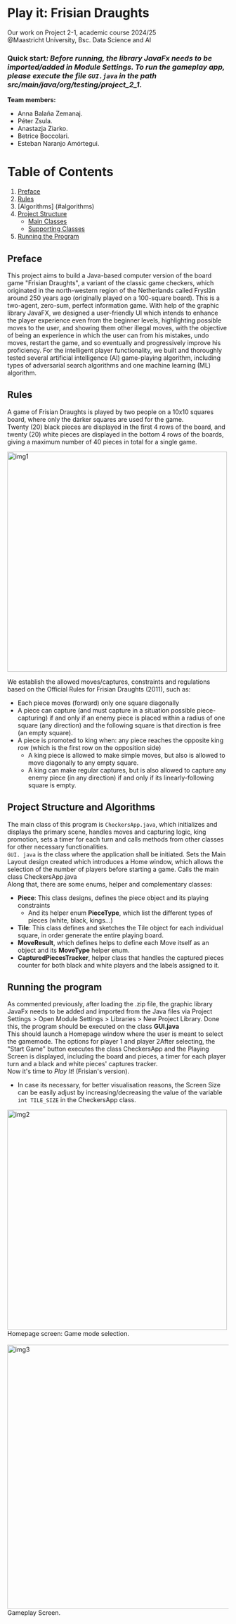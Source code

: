 # Play it: Frisian Draughts

Our work on Project 2-1, academic course 2024/25  
@Maastricht University, Bsc. Data Science and AI

### **Quick start**_: Before running, the library JavaFx needs to be imported/added in Module Settings. To run the gameplay app, please execute the file `GUI.java` in the path src/main/java/org/testing/project_2_1_.

**Team members:** 
- Anna Balaña Zemanaj.  
- Péter Zsula.  
- Anastazja Ziarko.  
- Betrice Boccolari.  
- Esteban Naranjo Amórtegui. 

# Table of Contents  
1. [Preface](#preface)  
2. [Rules](#rules)  
3. [Algorithms] (#algorithms)
4. [Project Structure](#project-structure-and-algorithms)  
   - [Main Classes](#main-classes)  
   - [Supporting Classes](#supporting-classes)  
4. [Running the Program](#running-the-program)  

## Preface  
This project aims to build a Java-based computer version of the board game
"Frisian Draughts", a variant of the classic game checkers, which originated in the north-western region of the Netherlands called Fryslân around 250 years ago (originally played on a 100-square board). This is a two-agent, zero-sum, perfect information game.
With help of the graphic library JavaFX, we designed a user-friendly UI which intends to enhance the player experience even from the beginner levels, highlighting possible moves to the user, and showing them other illegal moves, with the objective of being an experience in which the user can from his mistakes, undo moves, restart the game, and so eventually and progressively improve his proficiency.
For the intelligent player functionality, we built and thoroughly tested several artificial intelligence (AI) game-playing algorithm, including types of
adversarial search algorithms and one machine learning (ML) algorithm.

## Rules  
A game of Frisian Draughts is played by two people on a 10x10 squares board, where only the darker squares are used for the game.  
Twenty (20) black pieces are displayed in the first 4 rows of the board, and twenty (20) white pieces are displayed in the bottom 4 rows of the boards, giving a maximum number of 40 pieces in total for a single game.  

<img src="src/main/resources/img1.png" alt="img1" width="500"/>

We establish the allowed moves/captures, constraints and regulations based on the Official Rules for Frisian Draughts (2011), such as:
-   Each piece moves (forward) only one square diagonally
  - A piece can capture (and must capture in a situation possible piece-capturing) if and only if an enemy piece is placed within a radius of one square (any direction) and the following square is that direction is free (an empty square). 
  - A piece is promoted to king when: any piece reaches the opposite king row (which is the first row on the opposition side)
    - A king piece is allowed to make simple moves, but also is allowed to move diagonally to any empty square. 
    - A king can make regular captures, but is also allowed to capture any enemy piece (in any direction) if and only if its linearly-following square is empty.

## Project Structure and Algorithms
The main class of this program is `CheckersApp.java`, which initializes and displays the primary scene, handles moves and capturing logic, king promotion, sets a timer for each turn and calls methods from other classes for other necessary functionalities.  
`GUI. java` is the class where the application shall be initiated. Sets the Main Layout design created which introduces a Home window, which allows the selection of the number of players before starting a game. Calls the main class CheckersApp.java  
Along that, there are some enums, helper and complementary classes:
- **Piece**: This class designs, defines the piece object and its playing constraints
  - And its helper enum **PieceType**, which list the different types of pieces (white, black, kings...)
- **Tile**: This class defines and sketches the Tile object for each individual square, in order generate the entire playing board.  
- **MoveResult**, which defines helps to define each Move itself as an object and its **MoveType** helper enum.
- **CapturedPiecesTracker**, helper class that handles the captured pieces counter for both black and white players and the labels assigned to it.

## Running the program  
As commented previously, after loading the .zip file, the graphic library JavaFx needs to be added and imported from the Java files via Project Settings > Open Module Settings > Libraries > New Project Library. Done this, the program should be executed on the class **GUI.java**  
This should launch a Homepage window where the user is meant to select the gamemode. The options for player 1 and player 2After selecting, the "Start Game" button executes the class CheckersApp and the Playing Screen is displayed, including the board and pieces, a timer for each player turn and a black and white pieces' captures tracker.  
Now it's time to _Play It_! (Frisian's version).
- In case its necessary, for better visualisation reasons, the Screen Size can be easily adjust by increasing/decreasing the value of the variable `int TILE_SIZE` in the CheckersApp class.

<img src="src/main/resources/img2.png" alt="img2" width="500"/>  
Homepage screen: Game mode selection.  
<br>
<br>
<img src="src/main/resources/img3.png" alt="img3" width="600"/>
Gameplay Screen.  
